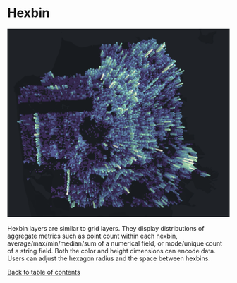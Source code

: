 # Hexbin

![Hexbin layer](./photos/layers-hexbin.png "Hexbin layer")

Hexbin layers are similar to grid layers. They display distributions of aggregate metrics such as point count within each hexbin, average/max/min/median/sum of a numerical field, or mode/unique count of a string field. Both the color and height dimensions can encode data. Users can adjust the hexagon radius and the space between hexbins.


[Back to table of contents](../README.md)

